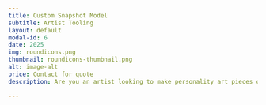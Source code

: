 ```yaml
---
title: Custom Snapshot Model
subtitle: Artist Tooling
layout: default
modal-id: 6
date: 2025
img: roundicons.png
thumbnail: roundicons-thumbnail.png
alt: image-alt
price: Contact for quote
description: Are you an artist looking to make personality art pieces of your own, in the artform of your choice? Whether your domain is  abstract sculptures, stained glass, woodwork, guo hua, or even unique painting style inclinations, this is a commission for our engineering team to create a new snapshot model with select visual descriptors that are most relevant to your art style. The mapping weights will also be calibrated to your specific artistic sensibilities and a full training session will be provided so you feel comfortable knowing the ins and outs of your own snapshot software! Note that our studio is open for collabs using our existing classic snapshot model as well, please contact us if that interests you!

---
```


